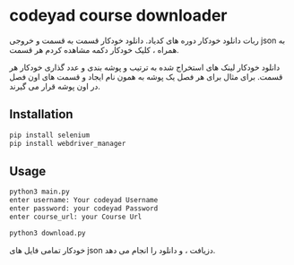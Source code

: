 # codeyad course downloader

ربات دانلود خودکار دوره های کدیاد.
دانلود خودکار قسمت به قسمت و خروجی json به همراه ، کلیک خودکار دکمه مشاهده کردم هر قسمت.

دانلود خودکار لینک های استخراج شده به ترتیب و پوشه بندی و عدد گذاری خودکار هر قسمت.
برای مثال برای هر فصل یک پوشه به همون نام ایجاد و قسمت های اون فصل در اون پوشه قرار می گیرند.

## Installation

```bash
pip install selenium
pip install webdriver_manager
```

## Usage

```bash
python3 main.py
enter username: Your codeyad Username
enter password: your codeyad Password
enter course_url: your Course Url
```

```bash
python3 download.py
```
خودکار تمامی فایل های json دزیافت ، و دانلود را انجام می دهد.
